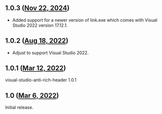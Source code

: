 ## 1.0.3 ([Nov 22, 2024](https://github.com/ramensoftware/windhawk-mods/blob/5c2c1aee4460b052b77496e4cbb4f00bddba510b/mods/visual-studio-anti-rich-header.wh.cpp))

* Added support for a newer version of link.exe which comes with Visual Studio 2022 version 17.12.1.

## 1.0.2 ([Aug 18, 2022](https://github.com/ramensoftware/windhawk-mods/blob/d922c24d703182f9b2d2cc58cf38b1c2e4dbc115/mods/visual-studio-anti-rich-header.wh.cpp))

* Adjust to support Visual Studio 2022.

## 1.0.1 ([Mar 12, 2022](https://github.com/ramensoftware/windhawk-mods/blob/6f2984e0ebb767c691ecc9855880b418f02acabd/mods/visual-studio-anti-rich-header.wh.cpp))

visual-studio-anti-rich-header 1.0.1

## 1.0 ([Mar 6, 2022](https://github.com/ramensoftware/windhawk-mods/blob/85322d8095db39e00abcd70168b490c9602c43d4/mods/visual-studio-anti-rich-header.wh.cpp))

Initial release.
